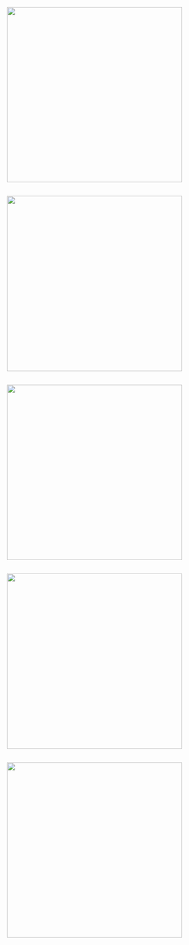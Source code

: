 <p align='center'><img src="https://img.r08.us.kg/img/main/images/20241114094702.png" style='width:400px;'><br><br>

<p align='center'><img src="https://img.r08.us.kg/img/main/images/L11.14:09:48:52.png" style='width:400px;'><br><br>

<p align='center'><img src="https://img.r08.us.kg/img/main/images/20241114094930.png" style='width:400px;'><br><br>

<p align='center'><img src="https://img.r08.us.kg/img/main/images/L11.14:09:50:56.png" style='width:400px;'><br><br>

<p align='center'><img src="https://img.r08.us.kg/img/main/images/L11.14:09:53:54.png" style='width:400px;'><br><br>
